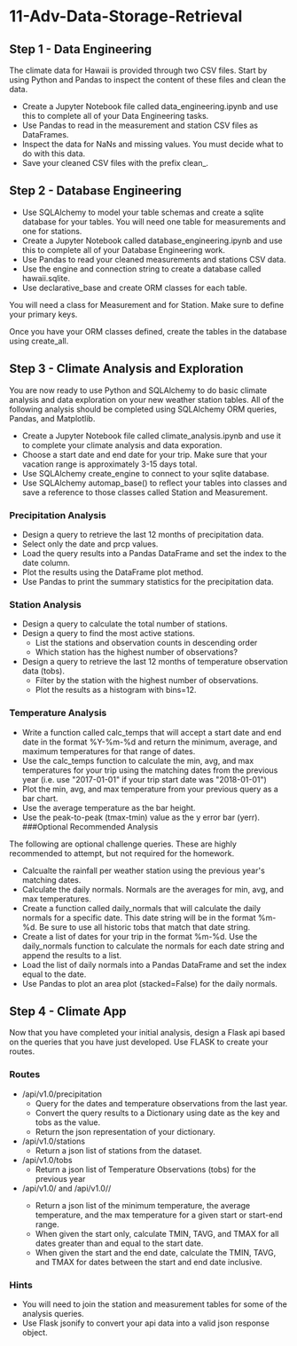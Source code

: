 # 11-Adv-Data-Storage-Retrieval

## Step 1 - Data Engineering

The climate data for Hawaii is provided through two CSV files. Start by using Python and Pandas to inspect the content of these files and clean the data.

- Create a Jupyter Notebook file called data_engineering.ipynb and use this to complete all of your Data Engineering tasks.
- Use Pandas to read in the measurement and station CSV files as DataFrames.
- Inspect the data for NaNs and missing values. You must decide what to do with this data.
- Save your cleaned CSV files with the prefix clean_.

## Step 2 - Database Engineering

- Use SQLAlchemy to model your table schemas and create a sqlite database for your tables. You will need one table for measurements and one for stations.
- Create a Jupyter Notebook called database_engineering.ipynb and use this to complete all of your Database Engineering work.
- Use Pandas to read your cleaned measurements and stations CSV data.
- Use the engine and connection string to create a database called hawaii.sqlite.
- Use declarative_base and create ORM classes for each table.

You will need a class for Measurement and for Station.
Make sure to define your primary keys.

Once you have your ORM classes defined, create the tables in the database using create_all.

## Step 3 - Climate Analysis and Exploration

You are now ready to use Python and SQLAlchemy to do basic climate analysis and data exploration on your new weather station tables. All of the following analysis should be completed using SQLAlchemy ORM queries, Pandas, and Matplotlib.

- Create a Jupyter Notebook file called climate_analysis.ipynb and use it to complete your climate analysis and data exporation.
- Choose a start date and end date for your trip. Make sure that your vacation range is approximately 3-15 days total.
- Use SQLAlchemy create_engine to connect to your sqlite database.
- Use SQLAlchemy automap_base() to reflect your tables into classes and save a reference to those classes called Station and Measurement.

### Precipitation Analysis

- Design a query to retrieve the last 12 months of precipitation data.
- Select only the date and prcp values.
- Load the query results into a Pandas DataFrame and set the index to the date column.
- Plot the results using the DataFrame plot method.
- Use Pandas to print the summary statistics for the precipitation data.

### Station Analysis

- Design a query to calculate the total number of stations.
- Design a query to find the most active stations.
  - List the stations and observation counts in descending order
  - Which station has the highest number of observations?
- Design a query to retrieve the last 12 months of temperature observation data (tobs).
  - Filter by the station with the highest number of observations.
  - Plot the results as a histogram with bins=12.

### Temperature Analysis

- Write a function called calc_temps that will accept a start date and end date in the format %Y-%m-%d and return the minimum, average, and maximum temperatures for that range of dates.
- Use the calc_temps function to calculate the min, avg, and max temperatures for your trip using the matching dates from the previous year (i.e. use "2017-01-01" if your trip start date was "2018-01-01")
- Plot the min, avg, and max temperature from your previous query as a bar chart.
- Use the average temperature as the bar height.
- Use the peak-to-peak (tmax-tmin) value as the y error bar (yerr).
###Optional Recommended Analysis

The following are optional challenge queries. These are highly recommended to attempt, but not required for the homework.
- Calcualte the rainfall per weather station using the previous year's matching dates.
- Calculate the daily normals. Normals are the averages for min, avg, and max temperatures.
- Create a function called daily_normals that will calculate the daily normals for a specific date. This date string will be in the format %m-%d. Be sure to use all historic tobs that match that date string.
- Create a list of dates for your trip in the format %m-%d. Use the daily_normals function to calculate the normals for each date string and append the results to a list.
- Load the list of daily normals into a Pandas DataFrame and set the index equal to the date.
- Use Pandas to plot an area plot (stacked=False) for the daily normals.
## Step 4 - Climate App

Now that you have completed your initial analysis, design a Flask api based on the queries that you have just developed.
Use FLASK to create your routes.

### Routes

- /api/v1.0/precipitation
  - Query for the dates and temperature observations from the last year.
  - Convert the query results to a Dictionary using date as the key and tobs as the value.
  - Return the json representation of your dictionary.
- /api/v1.0/stations
   - Return a json list of stations from the dataset.
- /api/v1.0/tobs
  - Return a json list of Temperature Observations (tobs) for the previous year
- /api/v1.0/<start> and /api/v1.0/<start>/<end>
  - Return a json list of the minimum temperature, the average temperature, and the max temperature for a given start or start-end range.
  - When given the start only, calculate TMIN, TAVG, and TMAX for all dates greater than and equal to the start date.
  - When given the start and the end date, calculate the TMIN, TAVG, and TMAX for dates between the start and end date inclusive.

### Hints

- You will need to join the station and measurement tables for some of the analysis queries.
- Use Flask jsonify to convert your api data into a valid json response object.
